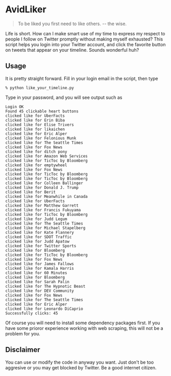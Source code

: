 # AvidLiker

> To be liked you first need to like others. -- the wise.

Life is short. How can I make smart use of my time to express my respect to people I follow on Twitter promptly without making myself exhausted?
This script helps you login into your Twitter account, and click the favorite button on tweets that appear on your timeline. Sounds wonderful huh?
## Usage
It is pretty straight forward. Fill in your login email in the script, then type
```
% python like_your_timeline.py
```
Type in your password, and you will see output such as
```
Login OK
Found 45 clickable heart buttons
clicked like for UberFacts
clicked like for Erin Biba
clicked like for Elise Trivers
clicked like for likaichen
clicked like for Eric Alper
clicked like for Felonious Munk
clicked like for The Seattle Times
clicked like for Fox News
clicked like for ditch pony
clicked like for Amazon Web Services
clicked like for TicToc by Bloomberg
clicked like for emptywheel
clicked like for Fox News
clicked like for TicToc by Bloomberg
clicked like for TicToc by Bloomberg
clicked like for Colleen Ballinger
clicked like for Donald J. Trump
clicked like for Berit
clicked like for Meanwhile in Canada
clicked like for UberFacts
clicked like for Matthew Garrett
clicked like for Francis Fukuyama
clicked like for TicToc by Bloomberg
clicked like for Judd Legum
clicked like for The Seattle Times
clicked like for Michael Stapelberg
clicked like for Kate Flannery
clicked like for SDOT Traffic
clicked like for Judd Apatow
clicked like for Twitter Sports
clicked like for Bloomberg
clicked like for TicToc by Bloomberg
clicked like for Fox News
clicked like for James Fallows
clicked like for Kamala Harris
clicked like for 60 Minutes
clicked like for Bloomberg
clicked like for Sarah Palin
clicked like for The Hypnotic Beast
clicked like for DEV Community
clicked like for Fox News
clicked like for The Seattle Times
clicked like for Eric Alper
clicked like for Leonardo DiCaprio
Successfully clicks: 45
```

Of course you will need to install some dependency packages first. If you have some prioror experience working with web scraping, this will not be a problem for you.

## Disclaimer
You can use or modify the code in anyway you want. Just don't be too aggresive or you may get blocked by Twitter. Be a good internet citizen.
